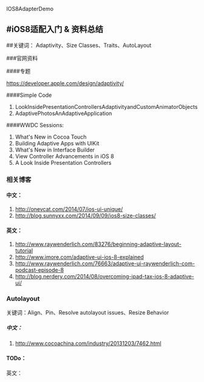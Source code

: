 IOS8AdapterDemo

#iOS8适配入门 &amp; 资料总结
--------------------------------------------------------------------

##关键词：
Adaptivity、Size Classes、Traits、AutoLayout

###官网资料

####专题

https://developer.apple.com/design/adaptivity/

####Simple Code
1. LookInsidePresentationControllersAdaptivityandCustomAnimatorObjects
2. AdaptivePhotosAnAdaptiveApplication

####WWDC Sessions:
1. What's New in Cocoa Touch
2. Building Adaptive Apps with UIKit
3. What's New in Interface Builder
4. View Controller Advancements in iOS 8
5. A Look Inside Presentation Controllers


### 相关博客

#### 中文：
1. http://onevcat.com/2014/07/ios-ui-unique/
2. http://blog.sunnyxx.com/2014/09/09/ios8-size-classes/

#### 英文：
1. http://www.raywenderlich.com/83276/beginning-adaptive-layout-tutorial
2. http://www.imore.com/adaptive-ui-ios-8-explained
3. http://www.raywenderlich.com/76663/adaptive-ui-raywenderlich-com-podcast-episode-8
4. http://blog.nerdery.com/2014/08/overcoming-ipad-tax-ios-8-adaptive-ui/  


### Autolayout
关键词：Align、Pin、Resolve autolayout issues、Resize Behavior

##### 中文：
1. http://www.cocoachina.com/industry/20131203/7462.html

#### TODo：
英文：
